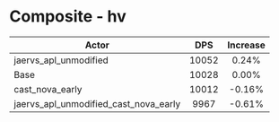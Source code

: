 # Composite - hv
| Actor | DPS | Increase |
|---|:---:|:---:|
|jaervs_apl_unmodified|10052|0.24%|
|Base|10028|0.00%|
|cast_nova_early|10012|-0.16%|
|jaervs_apl_unmodified_cast_nova_early|9967|-0.61%|

